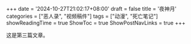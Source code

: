 +++ 
date = '2024-10-27T21:02:17+08:00' 
draft = false
title = '夜神月'
categories = ["恶人录", "视频稿件"]
tags = ["动漫", "死亡笔记"]
showReadingTime = true
ShowToc =  true
ShowPostNavLinks = true
+++

这是第三篇文章。
